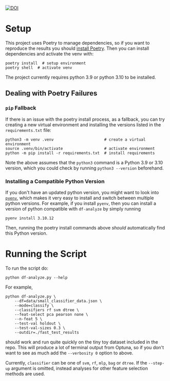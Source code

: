 [![DOI](https://zenodo.org/badge/364694785.svg)](https://zenodo.org/badge/latestdoi/364694785)

# Setup

This project uses Poetry to manage dependencies, so if you want to reproduce
the results you should [install Poetry](https://python-poetry.org/docs/). Then
you can install dependencies and activate the venv with:

```shell
poetry install  # setup environment
poetry shell  # activate venv
```

The project currently requires python 3.9 or python 3.10 to be installed.

## Dealing with Poetry Failures

### `pip` Fallback

If there is an issue with the poetry install process, as a fallback, you can
try creating a new virtual environment and installing the versions listed in
the `requirements.txt` file:

```shell
python3 -m venv .venv                      # create a virtual environment
source .venv/bin/activate                  # activate environment
python -m pip install -r requirements.txt  # install requirements
```

Note the above assumes that the `python3` command is a Python 3.9 or 3.10
version, which you could check by running `python3 --version` beforehand.

### Installing a Compatible Python Version

If you don't have an updated python version, you might want to look into
[`pyenv`](https://github.com/pyenv/pyenv), which makes it very easy to install
and switch between multiple python versions. For example, if you install
`pyenv`, then you can install a version of python compatible with `df-analyze`
by simply running

```shell
pyenv install 3.10.12
```

Then, running the poetry install commands above *should* automatically find
this Python version.

# Running the Script

To run the script do:

```shell
python df-analyze.py --help
```

For example,

```shell
python df-analyze.py \
    --df=data/small_classifier_data.json \
    --mode=classify \
    --classifiers rf svm dtree \
    --feat-select pca pearson none \
    --n-feat 5 \
    --test-val holdout \
    --test-val-sizes 0.3 \
    --outdir=./fast_test_results
```

should work and run quite quickly on the tiny toy dataset included in the repo.
This will produce a lot of terminal output from Optuna, so if you don't want to
see as much add the `--verbosity 0` option to above.

Currently, `classifier` can be one of `svm`, `rf`, `mlp`, `bag` or `dtree`. If
the `--step-up` argument is omitted, instead analyses for other feature
selection methods are used.